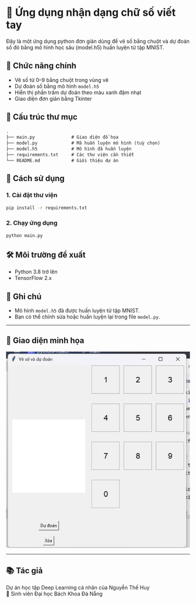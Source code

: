 # 🧠 Ứng dụng nhận dạng chữ số viết tay 

Đây là một ứng dụng python đơn giản dùng để vẽ số bằng chuột và dự đoán số đó bằng mô hình học sâu (model.h5) huấn luyện từ tập MNIST.

## 🧩 Chức năng chính

- Vẽ số từ 0–9 bằng chuột trong vùng vẽ
- Dự đoán số bằng mô hình `model.h5`
- Hiển thị phần trăm dự đoán theo màu xanh đậm nhạt
- Giao diện đơn giản bằng Tkinter

## 📁 Cấu trúc thư mục

```
.
├── main.py              # Giao diện đồ họa
├── model.py             # Mã huấn luyện mô hình (tuỳ chọn)
├── model.h5             # Mô hình đã huấn luyện
├── requirements.txt     # Các thư viện cần thiết
└── README.md            # Giới thiệu dự án
```

## 🚀 Cách sử dụng

### 1. Cài đặt thư viện

```bash
pip install -r requirements.txt
```

### 2. Chạy ứng dụng

```bash
python main.py
```

## 🛠 Môi trường đề xuất

- Python 3.8 trở lên
- TensorFlow 2.x

## 📌 Ghi chú

- Mô hình `model.h5` đã được huấn luyện từ tập MNIST.
- Bạn có thể chỉnh sửa hoặc huấn luyện lại trong file `model.py`.

---

## 📸 Giao diện minh họa

![App Screenshot](./screenshot2025-05-09215134.png)

---

## 📚 Tác giả

Dự án học tập Deep Learning cá nhân của Nguyễn Thế Huy  
🌟 Sinh viên Đại học Bách Khoa Đà Nẵng
